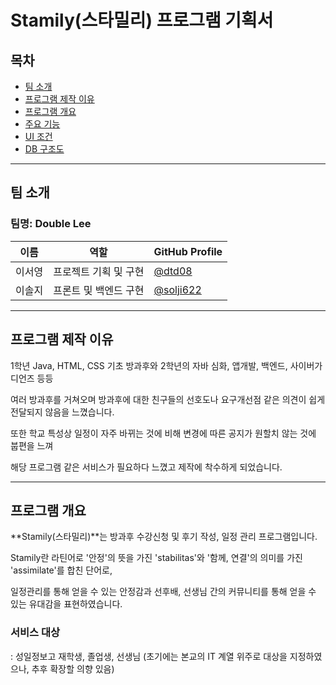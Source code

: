 # Stamily(스타밀리) 프로그램 기획서

## 목차
- [팀 소개](#팀-소개)
- [프로그램 제작 이유](#프로그램-제작-이유)
- [프로그램 개요](#프로그램-개요)
- [주요 기능](#주요-기능)
- [UI 조건](#UI-조건)
- [DB 구조도](#DB-구조도)


---


## 팀 소개
### 팀명: Double Lee
| 이름          | 역할           | GitHub Profile                                   |
|---------------|----------------|-------------------------------------------------|
| 이서영       | 프로젝트 기획 및 구현 | [@dtd08](https://github.com/dtd08)   |
| 이솔지       | 프론트 및 백엔드 구현 | [@solji622](https://github.com/solji622) |


---


## 프로그램 제작 이유

1학년 Java, HTML, CSS 기초 방과후와 2학년의 자바 심화, 앱개발, 백엔드, 사이버가디언즈 등등 

여러 방과후를 거쳐오며 방과후에 대한 친구들의 선호도나 요구개선점 같은 의견이 쉽게 전달되지 않음을 느꼈습니다.

또한 학교 특성상 일정이 자주 바뀌는 것에 비해 변경에 따른 공지가 원할치 않는 것에 붑편을 느껴

해당 프로그램 같은 서비스가 필요하다 느꼈고 제작에 착수하게 되었습니다.


---


## 프로그램 개요

**Stamily(스타밀리)**는 방과후 수강신청 및 후기 작성, 일정 관리 프로그램입니다.

Stamily란 라틴어로 '안정'의 뜻을 가진 'stabilitas'와 '함께, 연결'의 의미를 가진 'assimilate'를 합친 단어로,

일정관리를 통해 얻을 수 있는 안정감과 선후배, 선생님 간의 커뮤니티를 통해 얻을 수 있는 유대감을 표현하였습니다.



### 서비스 대상
: 성일정보고 재학생, 졸업생, 선생님 (초기에는 본교의 IT 계열 위주로 대상을 지정하였으나, 추후 확장할 의향 있음)

### 
